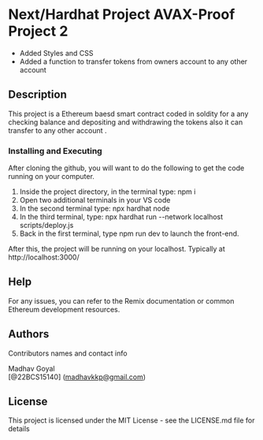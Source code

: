 # Next/Hardhat Project AVAX-Proof Project 2

* Added Styles and CSS
* Added a function to transfer tokens from owners account to any other account

## Description

This project is a Ethereum baesd smart contract coded in soldity for a any checking balance and depositing and withdrawing the tokens also it can transfer to any other account .

### Installing and Executing

After cloning the github, you will want to do the following to get the code running on your computer.

1. Inside the project directory, in the terminal type: npm i
2. Open two additional terminals in your VS code
3. In the second terminal type: npx hardhat node
4. In the third terminal, type: npx hardhat run --network localhost scripts/deploy.js
5. Back in the first terminal, type npm run dev to launch the front-end.

After this, the project will be running on your localhost. 
Typically at http://localhost:3000/

## Help

For any issues, you can refer to the Remix documentation or common Ethereum development resources.

## Authors

Contributors names and contact info

Madhav Goyal  
[@22BCS15140] (madhavkkp@gmail.com)


## License

This project is licensed under the MIT License - see the LICENSE.md file for details

